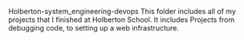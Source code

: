 Holberton-system_engineering-devops
This folder includes all of my projects that I finished at Holberton School.
It includes Projects from debugging code, to setting up a web infrastructure.
